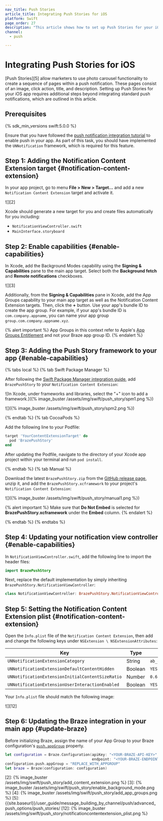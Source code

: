 ```yaml
---
nav_title: Push Stories
article_title: Integrating Push Stories for iOS
platform: Swift
page_order: 27
description: "This article shows how to set up Push Stories for your iOS application."
channel:
  - push

---
```


# Integrating Push Stories for iOS

[Push Stories][5] allow marketers to use photo carousel functionality to create a sequence of pages within a push notification. These pages consist of an image, click action, title, and description. Setting up Push Stories for your iOS app requires additional steps beyond integrating standard push notifications, which are outlined in this article.

## Prerequisites
{% sdk_min_versions swift:5.0.0 %}

Ensure that you have followed the [push notification integration tutorial][1] to enable push in your app. As part of this task, you should have implemented the `UNNotification` framework, which is required for this feature.

## Step 1: Adding the Notification Content Extension target {#notification-content-extension}

In your app project, go to menu **File > New > Target...** and add a new `Notification Content Extension` target and activate it.

![][2]

Xcode should generate a new target for you and create files automatically for you including:

- `NotificationViewController.swift`
- `MainInterface.storyboard`

## Step 2: Enable capabilities {#enable-capabilities}

In Xcode, add the Background Modes capability using the **Signing & Capabilities** pane to the main app target. Select both the **Background fetch** and **Remote notifications** checkboxes.

![][3]

Additionally, from the **Signing & Capabilities** pane in Xcode, add the App Groups capability to your main app target as well as the Notification Content Extension targets. Then, click the **+** button. Use your app's bundle ID to create the app group. For example, if your app's bundle ID is `com.company.appname`, you can name your app group `group.com.company.appname.xyz`.

{% alert important %}
App Groups in this context refer to Apple's [App Groups Entitlement](https://developer.apple.com/documentation/bundleresources/entitlements/com_apple_security_application-groups) and not your Braze app group ID.
{% endalert %}

## Step 3: Adding the Push Story framework to your app {#enable-capabilities}

{% tabs local %}
{% tab Swift Package Manager %}

After following the [Swift Package Manager integration guide]({{site.baseurl}}/developer_guide/platform_integration_guides/swift/initial_sdk_setup/installation_methods/swift_package_manager/), add `BrazePushStory` to your `Notification Content Extension`:

![In Xcode, under frameworks and libraries, select the "+" icon to add a framework.]({% image_buster /assets/img/swift/push_story/spm1.png %})

![]({% image_buster /assets/img/swift/push_story/spm2.png %})

{% endtab %}
{% tab CocoaPods %}

Add the following line to your Podfile:

```ruby
target 'YourContentExtensionTarget' do
  pod 'BrazePushStory'
end
```

After updating the Podfile, navigate to the directory of your Xcode app project within your terminal and run `pod install`.

{% endtab %}
{% tab Manual %}

Download the latest `BrazePushStory.zip` from the [GitHub release page](https://github.com/braze-inc/braze-swift-sdk/releases), unzip it, and add the `BrazePushStory.xcframework` to your project's `Notification Content Extension`:

![]({% image_buster /assets/img/swift/push_story/manual1.png %})

{% alert important %}
Make sure that **Do Not Embed** is selected for **BrazePushStory.xcframework** under the **Embed** column.
{% endalert %}

{% endtab %}
{% endtabs %}

## Step 4: Updating your notification view controller {#enable-capabilities}

In `NotificationViewController.swift`, add the following line to import the header files:

```swift
import BrazePushStory
```

Next, replace the default implementation by simply inheriting `BrazePushStory.NotificationViewController`:

```swift
class NotificationViewController: BrazePushStory.NotificationViewController {}
```

## Step 5: Setting the Notification Content Extension plist {#notification-content-extension}

Open the `Info.plist` file of the `Notification Content Extension`, then add and change the following keys under `NSExtension \ NSExtensionAttributes`:

| Key                                              | Type    | Value                  |
|--------------------------------------------------|---------|------------------------|
| `UNNotificationExtensionCategory`                | String  | `ab_cat_push_story_v2` |
| `UNNotificationExtensionDefaultContentHidden`    | Boolean | `YES`                  |
| `UNNotificationExtensionInitialContentSizeRatio` | Number  | `0.6`                  |
| `UNNotificationExtensionUserInteractionEnabled`  | Boolean | `YES`                  |

Your `Info.plist` file should match the following image:

![][12]

## Step 6: Updating the Braze integration in your main app {#update-braze}

Before initializing Braze, assign the name of your App Group to your Braze configuration's [`push.appGroup`](https://braze-inc.github.io/braze-swift-sdk/documentation/brazekit/braze/configuration-swift.class/push-swift.class/appgroup) property.

```swift
let configuration = Braze.Configuration(apiKey: "<YOUR-BRAZE-API-KEY>",
                                        endpoint: "<YOUR-BRAZE-ENDPOINT>")
configuration.push.appGroup = "REPLACE_WITH_APPGROUP"
let braze = Braze(configuration: configuration)
```

[1]: {{site.baseurl}}/developer_guide/platform_integration_guides/swift/push_notifications/integration/
[2]: {% image_buster /assets/img/swift/push_story/add_content_extension.png %}
[3]: {% image_buster /assets/img/swift/push_story/enable_background_mode.png %}
[4]: {% image_buster /assets/img/swift/push_story/add_app_groups.png %}
[5]: {{site.baseurl}}/user_guide/message_building_by_channel/push/advanced_push_options/push_stories/
[12]: {% image_buster /assets/img/swift/push_story/notificationcontentextension_plist.png %}